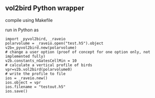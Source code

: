 ## vol2bird Python wrapper
compile using Makefile

run in Python as
```
import _pyvol2bird, _raveio
polarvolume = _raveio.open("test.h5").object
v2b=_pyvol2bird.new(polarvolume)
# change a user option (proof of concept for one option only, not implemented fully)
v2b.constants_nGatesCellMin = 10
# calculate a vertical profile of birds
vpr=v2b.vol2bird(polarvolume0)
# write the profile to file
ios = _raveio.new()
ios.object = vpr
ios.filename = "testout.h5"
ios.save()
```
